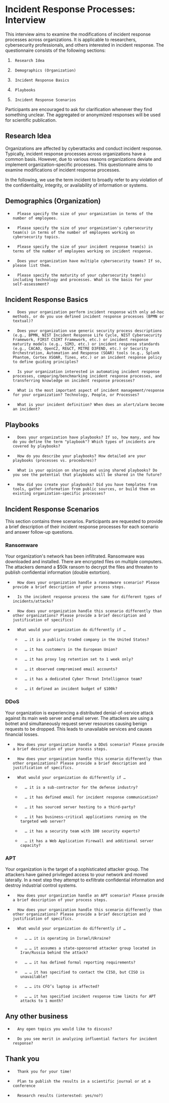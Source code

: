 Incident Response Processes: Interview
=====================================

This interview aims to examine the modifications of incident response processes across organizations. It is applicable to researchers, cybersecurity professionals, and others interested in incident response. The questionnaire consists of the following sections:

1.      Research Idea
2.      Demographics (Organization)
3.      Incident Response Basics
4.      Playbooks
5.      Incident Response Scenarios

Participants are encouraged to ask for clarification whenever they find something unclear. The aggregated or anonymized responses will be used for scientific publication.

Research Idea
-------------

Organizations are affected by cyberattacks and conduct incident response. Typically, incident response processes across organizations have a common basis. However, due to various reasons organizations deviate and implement organization-specific processes. This questionnaire aims to examine modifications of incident response processes.

In the following, we use the term incident to broadly refer to any violation of the confidentiality, integrity, or availability of information or systems.

Demographics (Organization)
---------------------------

*       Please specify the size of your organization in terms of the number of employees.
*       Please specify the size of your organization's cybersecurity team(s) in terms of the number of employees working on cybersecurity topics.
*       Please specify the size of your incident response team(s) in terms of the number of employees working on incident response.
*       Does your organization have multiple cybersecurity teams? If so, please list them.
*       Please specify the maturity of your cybersecurity team(s) including technology and processes. What is the basis for your self-assessment?

Incident Response Basics
------------------------

*       Does your organization perform incident response with only ad-hoc methods, or do you use defined incident response processes (BPMN or textual)?
*       Does your organization use generic security process descriptions (e.g., BPMN, NIST Incident Response Life Cycle, NIST Cybersecurity Framework, FIRST CSIRT Framework, etc.) or incident response maturity models (e.g., SIM3, etc.) or incident response standards (e.g., CACAO, OpenC2, RE&CT, MITRE D3FEND, etc.) or Security Orchestration, Automation and Response (SOAR) tools (e.g., Splunk Phantom, Cortex XSOAR, Tines, etc.) or an incident response policy to define guiding principles?
*       Is your organization interested in automating incident response processes, comparing/benchmarking incident response processes, and transferring knowledge on incident response processes?
*       What is the most important aspect of incident management/response for your organization? Technology, People, or Processes?
*       What is your incident definition? When does an alert/alarm become an incident?

Playbooks
---------

*       Does your organization have playbooks? If so, how many, and how do you define the term "playbook"? Which types of incidents are covered by playbooks?
*       How do you describe your playbooks? How detailed are your playbooks (processes vs. procedures)?
*       What is your opinion on sharing and using shared playbooks? Do you see the potential that playbooks will be shared in the future?
*       How did you create your playbooks? Did you have templates from tools, gather information from public sources, or build them on existing organization-specific processes?

Incident Response Scenarios
---------------------------

This section contains three scenarios. Participants are requested to provide a brief description of their incident response processes for each scenario and answer follow-up questions.

### Ransomware

Your organization's network has been infiltrated. Ransomware was downloaded and installed. There are encrypted files on multiple computers. The attackers demand a $50k ransom to decrypt the files and threaten to publish confidential information (double extortion).

*       How does your organization handle a ransomware scenario? Please provide a brief description of your process steps.
*       Is the incident response process the same for different types of incidents/attacks?
*       How does your organization handle this scenario differently than other organizations? Please provide a brief description and justification of specifics)
*	    What would your organization do differently if …
    *       … it is a publicly traded company in the United States?
    *       … it has customers in the European Union?
    *       … it has proxy log retention set to 1 week only? 
    *       … it observed compromised email accounts?
    *       … it has a dedicated Cyber Threat Intelligence team?
    *       … it defined an incident budget of $100k?
    
### DDoS

Your organization is experiencing a distributed denial-of-service attack against its main web server and email server. The attackers are using a botnet and simultaneously request server resources causing benign requests to be dropped. This leads to unavailable services and causes financial losses.

*	    How does your organization handle a DDoS scenario? Please provide a brief description of your process steps.
*	    How does your organization handle this scenario differently than other organizations? Please provide a brief description and justification of specifics.
*	    What would your organization do differently if …
    *       … it is a sub-contractor for the defense industry?
    *       … it has defined email for incident response communication?
    *       … it has sourced server hosting to a third-party?
    *       … it has business-critical applications running on the targeted web server?
    *       … it has a security team with 100 security experts?
    *       … it has a Web Application Firewall and additional server capacity?

### APT

Your organization is the target of a sophisticated attacker group. The attackers have gained privileged access to your network and moved laterally. In a next step they attempt to exfiltrate confidential information and destroy industrial control systems.

*	    How does your organization handle an APT scenario? Please provide a brief description of your process steps.
*       How does your organization handle this scenario differently than other organizations? Please provide a brief description and justification of specifics.
*	    What would your organization do differently if …
    *       … … it is operating in Israel/Ukraine?
    *       … … it assumes a state-sponsored attacker group located in Iran/Russia behind the attack?
    *       … … it has defined formal reporting requirements?
    *       … … it has specified to contact the CISO, but CISO is unavailable?	
    *       … … its CFO’s laptop is affected?
    *       … … it has specified incident response time limits for APT attacks to 1 month?


Any other business
---------------------------

*       Any open topics you would like to discuss?

*       Do you see merit in analyzing influential factors for incident response?

Thank you
---------------------------
*	    Thank you for your time!
*	    Plan to publish the results in a scientific journal or at a conference
*	    Research results (interested: yes/no?)
